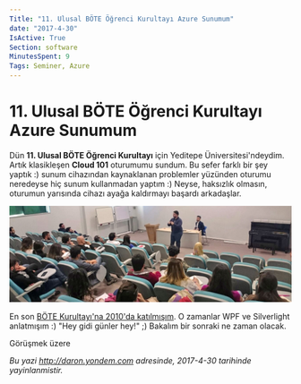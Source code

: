 ```yaml
---
Title: "11. Ulusal BÖTE Öğrenci Kurultayı Azure Sunumum"
date: "2017-4-30"
IsActive: True
Section: software
MinutesSpent: 9
Tags: Seminer, Azure
---
```

# 11. Ulusal BÖTE Öğrenci Kurultayı Azure Sunumum
Dün **11. Ulusal BÖTE Öğrenci Kurultayı** için Yeditepe Üniversitesi'ndeydim. Artık klasikleşen **Cloud 101** oturumumu sundum. Bu sefer farklı bir şey yaptık :) sunum cihazından kaynaklanan problemler yüzünden oturumu neredeyse hiç sunum kullanmadan yaptım :) Neyse, haksızlık olmasın, oturumun yarısında cihazı ayağa kaldırmayı başardı arkadaşlar. 

![Amasya'dan bir sabah manzarası.](media/11-Bote-Kurultayi-Istanbul/oturum.jpg)

En son [BÖTE Kurultayı'na 2010'da katılmışım](http://daron.yondem.com/software/post/01f43855-f27b-4d99-a103-3f2575f792cd). O zamanlar WPF ve Silverlight anlatmışım :) "Hey gidi günler hey!" ;) Bakalım bir sonraki ne zaman olacak.

Görüşmek üzere

*Bu yazi http://daron.yondem.com adresinde, 2017-4-30 tarihinde yayinlanmistir.*
